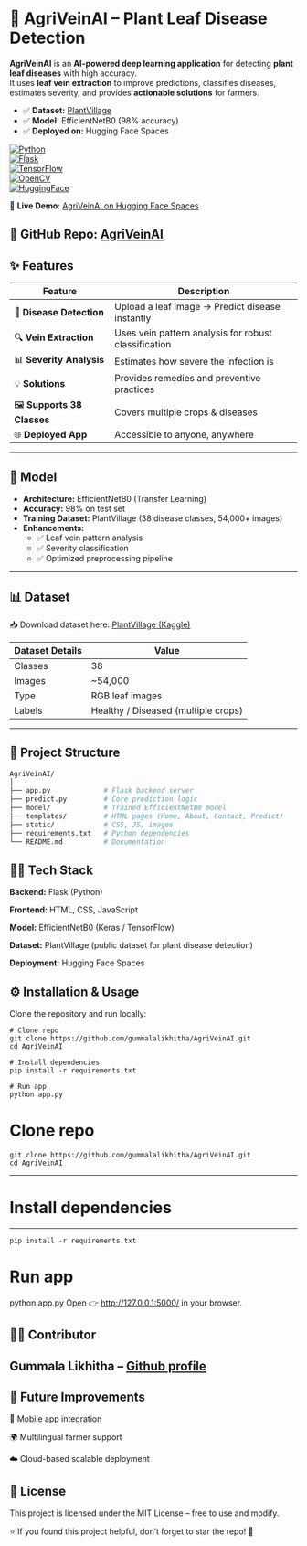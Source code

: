 # 🌿 AgriVeinAI – Plant Leaf Disease Detection 

**AgriVeinAI** is an **AI-powered deep learning application** for detecting **plant leaf diseases** with high accuracy.  
It uses **leaf vein extraction** to improve predictions, classifies diseases, estimates severity, and provides **actionable solutions** for farmers.  

- ✅ **Dataset:** [PlantVillage](https://www.kaggle.com/datasets/emmarex/plantdisease)  
- ✅ **Model:** EfficientNetB0 (98% accuracy)  
- ✅ **Deployed on:** Hugging Face Spaces  

[![Python](https://img.shields.io/badge/Python-3.10-blue?logo=python)](https://www.python.org/)  
[![Flask](https://img.shields.io/badge/Flask-Web%20Framework-green?logo=flask)](https://flask.palletsprojects.com/)  
[![TensorFlow](https://img.shields.io/badge/TensorFlow-Deep%20Learning-orange?logo=tensorflow)](https://www.tensorflow.org/)  
[![OpenCV](https://img.shields.io/badge/OpenCV-Computer%20Vision-red?logo=opencv)](https://opencv.org/)  
[![HuggingFace](https://img.shields.io/badge/Deployed-HuggingFace-yellow?logo=huggingface)](https://huggingface.co/spaces/gummalalikhitha/AgriVeinAI)  

🚀 **Live Demo**: [AgriVeinAI on Hugging Face Spaces](https://huggingface.co/spaces/gummalalikhitha/AgriVeinAI)

📂 **GitHub Repo**: [AgriVeinAI](https://github.com/gummalalikhitha/AgriVeinAI)  
---

## ✨ Features  

| Feature | Description |
|---------|-------------|
| 🌱 **Disease Detection** | Upload a leaf image → Predict disease instantly |
| 🔍 **Vein Extraction** | Uses vein pattern analysis for robust classification |
| 📊 **Severity Analysis** | Estimates how severe the infection is |
| 💡 **Solutions** | Provides remedies and preventive practices |
| 🖼 **Supports 38 Classes** | Covers multiple crops & diseases |
| 🌐 **Deployed App** | Accessible to anyone, anywhere |

---

## 🧠 Model  

- **Architecture:** EfficientNetB0 (Transfer Learning)  
- **Accuracy:** 98% on test set  
- **Training Dataset:** PlantVillage (38 disease classes, 54,000+ images)  
- **Enhancements:**  
  - ✅ Leaf vein pattern analysis  
  - ✅ Severity classification  
  - ✅ Optimized preprocessing pipeline  

---

## 📊 Dataset  

📥 Download dataset here: [PlantVillage (Kaggle)](https://www.kaggle.com/datasets/emmarex/plantdisease)  

| Dataset Details | Value |
|-----------------|-------|
| Classes | 38 |
| Images | ~54,000 |
| Type | RGB leaf images |
| Labels | Healthy / Diseased (multiple crops) |

---

## 📂 Project Structure  
```bash
AgriVeinAI/
│
├── app.py             # Flask backend server
├── predict.py         # Core prediction logic
├── model/             # Trained EfficientNetB0 model
├── templates/         # HTML pages (Home, About, Contact, Predict)
├── static/            # CSS, JS, images
├── requirements.txt   # Python dependencies
└── README.md          # Documentation
```
🧑‍💻 Tech Stack
---
**Backend:** Flask (Python)

**Frontend:**  HTML, CSS, JavaScript

**Model:**  EfficientNetB0 (Keras / TensorFlow)

**Dataset:**  PlantVillage (public dataset for plant disease detection)

**Deployment:**  Hugging Face Spaces

⚙️ Installation & Usage
---
Clone the repository and run locally:
```
# Clone repo
git clone https://github.com/gummalalikhitha/AgriVeinAI.git
cd AgriVeinAI

# Install dependencies
pip install -r requirements.txt

# Run app
python app.py
```

# Clone repo
```
git clone https://github.com/gummalalikhitha/AgriVeinAI.git
cd AgriVeinAI
```
---
# Install dependencies
---
```
pip install -r requirements.txt
```
# Run app
python app.py
Open 👉 http://127.0.0.1:5000/ in your browser.


👩‍💻 Contributor
---
Gummala Likhitha – [Github profile](https://github.com/gummalalikhitha/)
---

🚀 Future Improvements
---
📱 Mobile app integration

🌍 Multilingual farmer support

☁️ Cloud-based scalable deployment


📜 License
---
This project is licensed under the MIT License – free to use and modify.

⭐ If you found this project helpful, don’t forget to star the repo! 🌟
